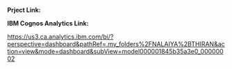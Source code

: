 **Prject Link:**

**IBM Cognos Analytics Link:**

https://us3.ca.analytics.ibm.com/bi/?perspective=dashboard&pathRef=.my_folders%2FNALAIYA%2BTHIRAN&action=view&mode=dashboard&subView=model000001845b35a3e0_00000002

